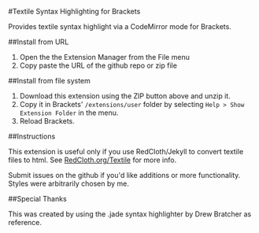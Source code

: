 #Textile Syntax Highlighting for Brackets

Provides textile syntax highlight via a CodeMirror mode for Brackets.

##Install from URL

1. Open the the Extension Manager from the File menu
2. Copy paste the URL of the github repo or zip file

##Install from file system

1. Download this extension using the ZIP button above and unzip it.
2. Copy it in Brackets' `/extensions/user` folder by selecting `Help > Show Extension Folder` in the menu. 
3. Reload Brackets.

##Instructions

This extension is useful only if you use RedCloth/Jekyll to convert textile files to html.  See  [RedCloth.org/Textile](http://redcloth.org/textile "RedCloth Textile") for more info.

Submit issues on the github if you'd like additions or more functionality. Styles were arbitrarily chosen by me. 

##Special Thanks

This was created by using the .jade syntax highlighter by Drew Bratcher as reference.